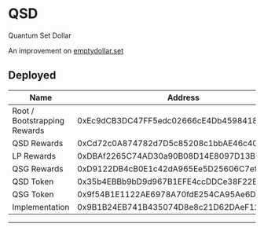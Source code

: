 # QSD

Quantum Set Dollar

An improvement on [emptydollar.set](https://github.com/emptysetsquad/dollar)


## Deployed

| Name | Address |
| --- | --- |
| Root / Bootstrapping Rewards | 0xEc9dCB3DC47FF5edc02666cE4Db459841853B7B4 |
| QSD Rewards | 0xCd72c0A874782d7D5c85208c1bbAE46c409478dd |
| LP Rewards | 0xDBAf2265C74AD30a90B08D14E8097D13B891a2cF |
| QSG Rewards | 0xD9122DB4cB0E1c42dA965Ee5D25606C7ef607145 |
| QSD Token | 0x35b4EBBb9bD9d967B1EFE4ccDDCe38F22E38198c |
| QSG Token | 0x9f54B1E1122AE6978A70fdE254CA95Ae6Df35459 |
| Implementation | 0x9B1B24EB741B435074D8e8c21D62DAeF12b5733d |
---
